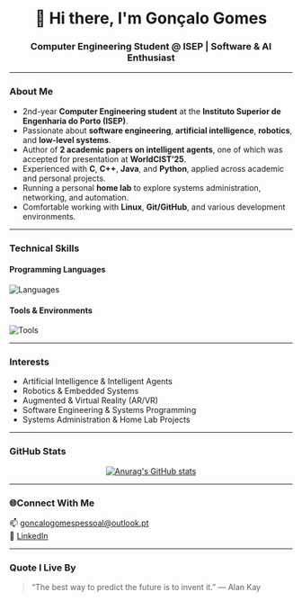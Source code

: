 <h1 align="center">👋 Hi there, I'm Gonçalo Gomes</h1>

<h3 align="center"> Computer Engineering Student @ ISEP |  Software & AI Enthusiast</h3>

---

###  About Me

-  2nd-year **Computer Engineering student** at the **Instituto Superior de Engenharia do Porto (ISEP)**.  
-  Passionate about **software engineering**, **artificial intelligence**, **robotics**, and **low-level systems**.  
-  Author of **2 academic papers on intelligent agents**, one of which was accepted for presentation at **WorldCIST’25**.  
-  Experienced with **C**, **C++**, **Java**, and **Python**, applied across academic and personal projects.  
-  Running a personal **home lab** to explore systems administration, networking, and automation.  
-  Comfortable working with **Linux**, **Git/GitHub**, and various development environments.

---

### Technical Skills

#### Programming Languages
![Languages](https://skillicons.dev/icons?i=c,cpp,java,py)

#### Tools & Environments
![Tools](https://skillicons.dev/icons?i=git,github,linux,vscode,visualstudio,neovim,unity)

---

###  Interests
-  Artificial Intelligence & Intelligent Agents  
-  Robotics & Embedded Systems  
-  Augmented & Virtual Reality (AR/VR)  
-  Software Engineering & Systems Programming  
-  Systems Administration & Home Lab Projects  

---

### GitHub Stats
<div align="center">

[![Anurag's GitHub stats](https://github-readme-stats.vercel.app/api?username=GonZiin)](https://github.com/anuraghazra/github-readme-stats)

</div>

---

### 🌐Connect With Me
📫 [goncalogomespessoal@outlook.pt](mailto:goncalogomespessoal@outlook.pt)  
🔗 [LinkedIn](https://linkedin.com/in/goncalogomes)

---

### Quote I Live By
> “The best way to predict the future is to invent it.” — Alan Kay
